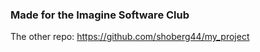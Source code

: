 ### Made for the **Imagine Software Club**

The other repo: https://github.com/shoberg44/my_project

